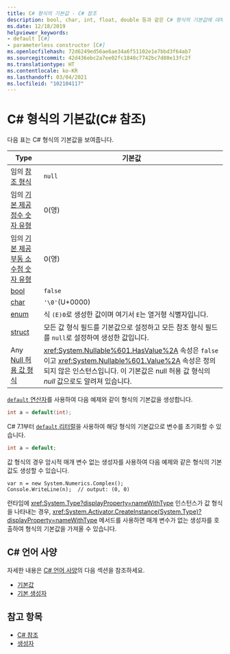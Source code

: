 ```yaml
---
title: C# 형식의 기본값 - C# 참조
description: bool, char, int, float, double 등과 같은 C# 형식의 기본값에 대해 알아보세요.
ms.date: 12/18/2019
helpviewer_keywords:
- default [C#]
- parameterless constructor [C#]
ms.openlocfilehash: 72d6249ed56ae6ae34a6f51102e1e7bbd3f64ab7
ms.sourcegitcommit: 42d436ebc2a7ee02fc1848c7742bc7d80e13fc2f
ms.translationtype: HT
ms.contentlocale: ko-KR
ms.lasthandoff: 03/04/2021
ms.locfileid: "102104117"
---
```

# <a name="default-values-of-c-types-c-reference"></a>C# 형식의 기본값(C# 참조)

다음 표는 C# 형식의 기본값을 보여줍니다.

|Type|기본값|
|---------|------------------|
|임의 [참조 형식](../keywords/reference-types.md)|`null`|
|임의 [기본 제공 정수 숫자 유형](integral-numeric-types.md)|0(영)|
|임의 [기본 제공 부동 소수점 숫자 유형](floating-point-numeric-types.md)|0(영)|
|[bool](bool.md)|`false`|
|[char](char.md)|`'\0'`(U+0000)|
|[enum](enum.md)|식 `(E)0`로 생성한 값이며 여기서 `E`는 열거형 식별자입니다.|
|[struct](struct.md)|모든 값 형식 필드를 기본값으로 설정하고 모든 참조 형식 필드를 `null`로 설정하여 생성한 값입니다.|
|Any [Null 허용 값 형식](nullable-value-types.md)|<xref:System.Nullable%601.HasValue%2A> 속성은 `false`이고 <xref:System.Nullable%601.Value%2A> 속성은 정의되지 않은 인스턴스입니다. 이 기본값은 null 허용 값 형식의 *null* 값으로도 알려져 있습니다.|

[`default` 연산자](../operators/default.md#default-operator)를 사용하여 다음 예제와 같이 형식의 기본값을 생성합니다.

```csharp
int a = default(int);
```

C# 7.1부터 [`default` 리터럴](../operators/default.md#default-literal)을 사용하여 해당 형식의 기본값으로 변수를 초기화할 수 있습니다.

```csharp
int a = default;
```

값 형식의 경우 암시적 매개 변수 없는 생성자를 사용하여 다음 예제와 같은 형식의 기본값도 생성할 수 있습니다.

```csharp-interactive
var n = new System.Numerics.Complex();
Console.WriteLine(n);  // output: (0, 0)
```

런타임에 <xref:System.Type?displayProperty=nameWithType> 인스턴스가 값 형식을 나타내는 경우, <xref:System.Activator.CreateInstance(System.Type)?displayProperty=nameWithType> 메서드를 사용하면 매개 변수가 없는 생성자를 호출하여 형식의 기본값을 가져올 수 있습니다.

## <a name="c-language-specification"></a>C# 언어 사양

자세한 내용은 [C# 언어 사양](~/_csharplang/spec/introduction.md)의 다음 섹션을 참조하세요.

- [기본값](~/_csharplang/spec/variables.md#default-values)
- [기본 생성자](~/_csharplang/spec/types.md#default-constructors)

## <a name="see-also"></a>참고 항목

- [C# 참조](../index.md)
- [생성자](../../programming-guide/classes-and-structs/constructors.md)
